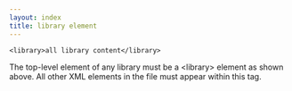 ```yaml
---
layout: index
title: library element
---
```


    <library>all library content</library>

The top-level element of any library must be a \<library\> element as shown above. All other XML elements in the file must appear within this tag.
